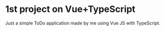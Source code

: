 # 1st project on Vue+TypeScript

Just a simple ToDo application made by me using Vue JS with TypeScript.